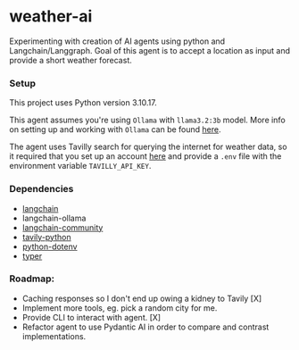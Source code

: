 # weather-ai

Experimenting with creation of AI agents using python and Langchain/Langgraph.
Goal of this agent is to accept a location as input and provide a short weather forecast.

### Setup
This project uses Python version 3.10.17.

This agent assumes you're using `Ollama` with `llama3.2:3b` model.
More info on setting up and working with `Ollama` can be found [here](https://ollama.com/).

The agent uses Tavilly search for querying the internet for weather data,
so it required that you set up an account [here](https://www.tavily.com/) and provide a `.env`
file with the environment variable `TAVILLY_API_KEY`.

### Dependencies

- [langchain](https://github.com/langchain-ai/langchain)
- langchain-ollama
- [langchain-community](https://github.com/langchain-ai/langchain-community)
- [tavily-python](https://github.com/tavily-ai/tavily-python)
- [python-dotenv](https://github.com/theskumar/python-dotenv)
- [typer](https://github.com/fastapi/typer)

### Roadmap:
- Caching responses so I don't end up owing a kidney to Tavily [X]
- Implement more tools, eg. pick a random city for me.
- Provide CLI to interact with agent. [X]
- Refactor agent to use Pydantic AI in order to compare and contrast implementations.

